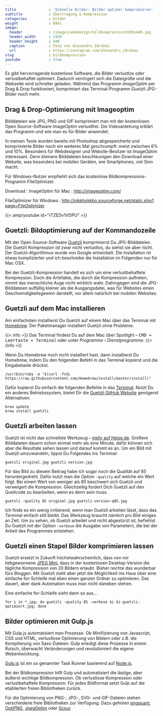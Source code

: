 ```yaml
---
title               : 'Schnelle Bilder: Bilder optimal komprimieren'
subtitle            : Übertragung & Kompression
categories          : bilder
weight              : 0941
image:
  header            : /images/webdesign/bildkompression1920x440.jpg
  header_width      : 1920
  header_height     : 440
  caption           : Foto von Alexandru Zdrobău
  url               : https://instagram.com/alexandru_zdrobau
slug                : bildkompression
youtube             : true
---
```

Es gibt hervorragende kostenlose Software, die Bilder verlustlos oder verlustbehaftet optimiert. Dadurch verringert sich die Dateigröße und die Webseite wird schneller geladen. Während das Programm _ImageOptim_ per Drag & Drop funktioniert, komprimiert das Terminal-Programm _Guetzli_ JPG-Bilder noch mehr.
<!--more-->

## Drag & Drop-Optimierung mit Imageoptim

Bilddateien wie JPG, PNG und GIF komprimiert man mit der kostenlosen Open Source-Software ImageOptim verlustfrei. Die Videoanleitung erklärt das Programm und wie man es für Bilder anwendet.

In meinen Tests wurden bereits mit Photoshop abgespeicherte und komprimierte Bilder noch ein weiteres Mal geschrumpft: meist zwischen 6% und 10%. Besonders für Webdesigner und Website-Besitzer ist ImageOptim interessant. Denn kleinere Bilddateien beschleunigen den Download einer Website, was besonders bei mobilen Geräten, wie Smartphones, viel Sinn macht.

Für Windows-Nutzer empfiehlt sich das kostenlose Bildkompressions-Programm FileOptimizer.

Download
:   ImageOptim für Mac
:   http://imageoptim.com/

FileOptimizer für Windows
:   http://nikkhokkho.sourceforge.net/static.php?page=FileOptimizer

{{< amp/youtube id="rTZEDv1VDPU" >}}

## Guetzli: Bildoptimierung auf der Kommandozeile

Mit der Open Source-Software [Guetzli](https://github.com/google/guetzli) komprimierst Du JPG-Bilddateien. Die Guetzli Kompression ist zwar nicht verlustlos, du siehst sie aber nicht. Der Guetzli-Algorithmus wurde von Google entwickelt. Die Installation ist etwas komplizierter und ich beschreibe die Installation im Folgenden nur für Mac OSX.

Bei der Guetzli-Kompression handelt es sich um eine verlustbehaftete Kompression. Doch die Artefakte, die durch die Kompression auftreten, nimmt das menschliche Auge nicht wirklich wahr. Dahingegen sind die JPG-Bilddateien auffällig kleiner als die Ausgangsdatei, was für Websites einen Geschwindigkeitsgewinn darstellt, vor allem natürlich bei mobilen Websites.

## Guetzli auf dem Mac installieren

Am einfachsten installierst Du Guetzli auf einem Mac über das Terminal mit [Homebrew](https://brew.sh). Der Paketmanager installiert Guetzli ohne Probleme.

{{< info >}}
Das Terminal findest Du auf dem Mac über Spotlight – <kbd>CMD + Leertaste + Terminal</kbd> oder unter _Programme › Dienstprogramme_.
{{< /info >}}

Wenn Du Homebrew noch nicht installiert hast, dann installierst Du Homebrew, indem Du den folgenden Befehl in das Terminal kopierst und die Eingabetaste drückst.

~~~
/usr/bin/ruby -e "$(curl -fsSL https://raw.githubusercontent.com/Homebrew/install/master/install)"
~~~

Dafür kopierst Du einfach die folgenden Befehle in das [Terminal](http://terminal.phlow.de). Nutzt Du ein anderes Betriebssystem, bietet Dir die [Guetzli GitHub Website](https://github.com/google/guetzli) genügend Alternativen.

~~~
brew update
brew install guetzli
~~~

## Guetzli arbeiten lassen

Guetzli ist nicht das schnellste Werkzeug – [mehr auf Heise.de](https://m.heise.de/newsticker/meldung/Googles-Guetzli-Encoder-schrumpft-JPEG-Bilder-um-ein-Drittel-3657823.html). Größere Bilddateien dauern schon einmal mehr als eine Minute, dafür können sich aber die Resultate sehen lassen und darauf kommt es an. Um ein Bild mit Guetzli umzuwandeln, tippst Du Folgendes ins Terminal:

~~~
guetzli original.jpg guetzli-version.jpg
~~~

Für das Bild zu diesem Beitrag habe ich sogar noch die Qualität auf 85 heruntergedreht. Dafür nutzt man die Option `-quality` auf welche ein Wert folgt. Bei einem Wert von weniger als _85_ beschwert sich Guetzli und verweigert die Kompression. Gleichzeitig fordert Dich Guetzli auf den Quellcode zu bearbeiten, wenn es denn sein muss.

~~~
guetzli -quality 85 original.jpg guetzli-version-q85.jpg
~~~

Ich finde es ein wenig irritierend, wenn man Guetzli arbeiten lässt, dass das Terminal einfach still bleibt. Das Werkzeug braucht nämlich pro Bild einiges an Zeit. Um zu sehen, ob Guetzli arbeitet und nicht abgestürzt ist, befiehlst Du Guetzli mit der Option `-verbose` die Ausgabe von Parametern, die bei der Arbeit des Programmes entstehen.

## Guetzli einen Stapel Bilder komprimieren lassen

Guetzli ersetzt in Zukunft höchstwahrscheinlich, dass von mir liebgewonnene [JPEG Mini](https://www.youtube.com/watch?v=ShLLqbASxwk), dass in der kostenlosen Desktop-Version die tägliche Kompression von 20 Bildern erlaubt. Bisher reichte das wunderbar fürs Bloggen. Mit Guetzli zieht aber jetzt die Möglichkeit ins Haus über eine einfache for-Schleife mal eben einen ganzen Ordner zu optimieren. Das dauert, aber dank Automation muss man nicht daneben stehen.

Eine einfache for-Schleife sieht dann so aus…

~~~
for i in *.jpg; do guetzli -quality 85 -verbose $i $i-guetzli-optimiert.jpg; done
~~~

## Bilder optimieren mit Gulp.js

Mit Gulp.js automatisiert man Prozesse. Ob Minifizierung von Javascript, CSS und HTML, verlustlose Optimierung von Bildern oder z.B. die Kompilierung von Sass-Dateien: Gulp erledigt diese Prozesse in einem Rutsch, überwacht Veränderungen und revolutioniert die eigene Webentwicklung.

[Gulp.js](http://gulpjs.com/) ist ein so genannter Task Runner basierend auf [Node.js](https://nodejs.org/de/).

Bei der Bildkompression hilft Gulp und automatisiert die lästige, aber äußerst wichtige Bildkompression. Ob verlustlose Kompression oder verlustbehaftete Kompression: Für jedes Bildformat setzt Gulp auf die etablierten freien Bibliotheken zurück.

Für die Optimierung von PNG-, JPG-, SVG- und GIF-Dateien stehen
verschiedene freie Bibliotheken zur Verfügung. Dazu gehören [pngquant], [OptiPNG], [JpegOptim] oder [Scour].

  [pngquant]: http://pngquant.org/
  [OptiPNG]: http://optipng.sourceforge.net/
  [JpegOptim]: https://github.com/tjko/jpegoptim
  [Scour]: http://www.codedread.com/scour/
